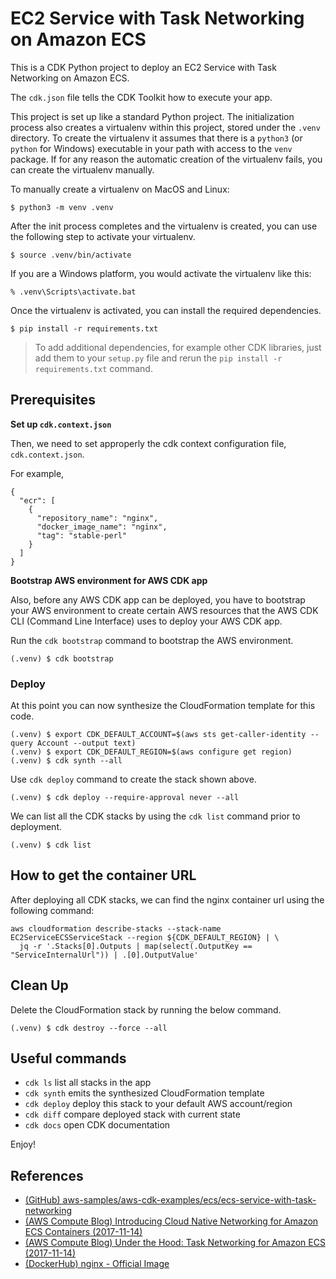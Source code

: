 
# EC2 Service with Task Networking on Amazon ECS

This is a CDK Python project to deploy an EC2 Service with Task Networking on Amazon ECS.

The `cdk.json` file tells the CDK Toolkit how to execute your app.

This project is set up like a standard Python project.  The initialization
process also creates a virtualenv within this project, stored under the `.venv`
directory.  To create the virtualenv it assumes that there is a `python3`
(or `python` for Windows) executable in your path with access to the `venv`
package. If for any reason the automatic creation of the virtualenv fails,
you can create the virtualenv manually.

To manually create a virtualenv on MacOS and Linux:

```
$ python3 -m venv .venv
```

After the init process completes and the virtualenv is created, you can use the following
step to activate your virtualenv.

```
$ source .venv/bin/activate
```

If you are a Windows platform, you would activate the virtualenv like this:

```
% .venv\Scripts\activate.bat
```

Once the virtualenv is activated, you can install the required dependencies.

```
$ pip install -r requirements.txt
```
> To add additional dependencies, for example other CDK libraries, just add
them to your `setup.py` file and rerun the `pip install -r requirements.txt`
command.

## Prerequisites

**Set up `cdk.context.json`**

Then, we need to set approperly the cdk context configuration file, `cdk.context.json`.

For example,

```
{
  "ecr": [
    {
      "repository_name": "nginx",
      "docker_image_name": "nginx",
      "tag": "stable-perl"
    }
  ]
}
```

**Bootstrap AWS environment for AWS CDK app**

Also, before any AWS CDK app can be deployed, you have to bootstrap your AWS environment to create certain AWS resources that the AWS CDK CLI (Command Line Interface) uses to deploy your AWS CDK app.

Run the `cdk bootstrap` command to bootstrap the AWS environment.

```
(.venv) $ cdk bootstrap
```

### Deploy

At this point you can now synthesize the CloudFormation template for this code.

```
(.venv) $ export CDK_DEFAULT_ACCOUNT=$(aws sts get-caller-identity --query Account --output text)
(.venv) $ export CDK_DEFAULT_REGION=$(aws configure get region)
(.venv) $ cdk synth --all
```

Use `cdk deploy` command to create the stack shown above.

```
(.venv) $ cdk deploy --require-approval never --all
```

We can list all the CDK stacks by using the `cdk list` command prior to deployment.

```
(.venv) $ cdk list
```

## How to get the container URL

After deploying all CDK stacks, we can find the nginx container url using the following command:

```
aws cloudformation describe-stacks --stack-name EC2ServiceECSServiceStack --region ${CDK_DEFAULT_REGION} | \
  jq -r '.Stacks[0].Outputs | map(select(.OutputKey == "ServiceInternalUrl")) | .[0].OutputValue'
```

## Clean Up

Delete the CloudFormation stack by running the below command.

```
(.venv) $ cdk destroy --force --all
```

## Useful commands

 * `cdk ls`          list all stacks in the app
 * `cdk synth`       emits the synthesized CloudFormation template
 * `cdk deploy`      deploy this stack to your default AWS account/region
 * `cdk diff`        compare deployed stack with current state
 * `cdk docs`        open CDK documentation

Enjoy!

## References

 * [(GitHub) aws-samples/aws-cdk-examples/ecs/ecs-service-with-task-networking](https://github.com/aws-samples/aws-cdk-examples/tree/main/python/ecs/ecs-service-with-task-networking)
 * [(AWS Compute Blog) Introducing Cloud Native Networking for Amazon ECS Containers (2017-11-14)](https://aws.amazon.com/blogs/compute/introducing-cloud-native-networking-for-ecs-containers/)
 * [(AWS Compute Blog) Under the Hood: Task Networking for Amazon ECS (2017-11-14)](https://aws.amazon.com/blogs/compute/under-the-hood-task-networking-for-amazon-ecs/)
 * [(DockerHub) nginx - Official Image](https://hub.docker.com/_/nginx)
